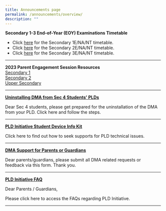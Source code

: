 ```yaml
---
title: Announcements page
permalink: /announcements/overview/
description: ""
---
```

**Secondary 1-3 End-of-Year (EOY) Examinations Timetable**
* Click [here](https://drive.google.com/file/d/1w8jZVvbpy3zoAcg2CoaMYADUvZAh_mNm/view?usp=sharing) for the Secondary 1E/NA/NT timetable.
* Click [here](https://drive.google.com/file/d/1VZv3nV_8bZHTps9o949l5qNNS9VIVjWC/view?usp=drive_link) for the Secondary 2E/NA/NT timetable.
* Click [here](https://drive.google.com/file/d/1HbYP_pIErv4zjDs-IKIk7aQV2YgxORb3/view?usp=drive_link) for the Secondary 3E/NA/NT timetable.

***

**2023 Parent Engagement Session Resources** <br>
[Secondary 1](https://drive.google.com/file/d/10oPm0oXFx8yrKZgHSQGLTsU5v45BhSZT/view?usp=drive_link)
<br> [Secondary 2](https://drive.google.com/file/d/1lC5tO0wGM7-NeBZlCmV7wN5z3tkt52FB/view?usp=drive_link)
<br> [Upper Secondary](https://drive.google.com/file/d/1YOuFeZo-U1EinOFUsXC6oVnwS3ODwgfb/view?usp=drive_link)

***

[**Uninstalling DMA from Sec 4 Students' PLDs**](https://sites.google.com/moe.edu.sg/ndlp-pld-portal/dma-and-cyber-wellness/dma-uninstallation-for-sec-4-students-plds-in-2022)

Dear Sec 4 students, please get prepared for the uninstallation of the DMA from your PLD. Click here and follow the steps.

* * *

[**PLD Initiative Student Device Info Kit**](https://drive.google.com/file/d/1QNMr8JGEshB0P79qM9vtbmu2a11WhkJh/view?usp=sharing)

Click here to find out how to seek supports for PLD technical issues.

* * *

[**DMA Support for Parents or Guardians**](https://sites.google.com/moe.edu.sg/ndlp-pld-portal/dma-and-cyber-wellness)

Dear parents/guardians, please submit all DMA related requests or feedback via this form. Thank you.

* * *

[**PLD Initiative FAQ**](https://sites.google.com/moe.edu.sg/ndlp-pld-portal/frequently-asked-questions)

Dear Parents / Guardians,

Please click here to access the FAQs regarding PLD Initiative.

* * *